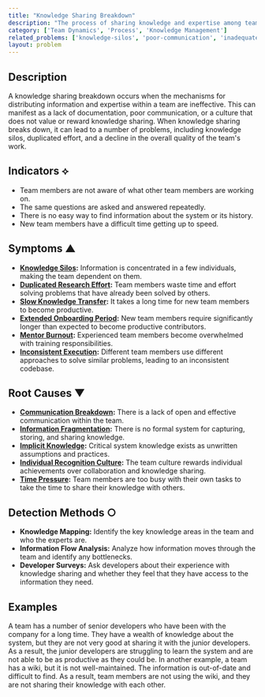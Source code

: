 ```yaml
---
title: "Knowledge Sharing Breakdown"
description: "The process of sharing knowledge and expertise among team members is ineffective, leading to information silos and reduced team learning."
category: ['Team Dynamics', 'Process', 'Knowledge Management']
related_problems: ['knowledge-silos', 'poor-communication', 'inadequate-code-reviews']
layout: problem
---
```


## Description
A knowledge sharing breakdown occurs when the mechanisms for distributing information and expertise within a team are ineffective. This can manifest as a lack of documentation, poor communication, or a culture that does not value or reward knowledge sharing. When knowledge sharing breaks down, it can lead to a number of problems, including knowledge silos, duplicated effort, and a decline in the overall quality of the team's work.

## Indicators ⟡
- Team members are not aware of what other team members are working on.
- The same questions are asked and answered repeatedly.
- There is no easy way to find information about the system or its history.
- New team members have a difficult time getting up to speed.

## Symptoms ▲
- **[Knowledge Silos](knowledge-silos.md):** Information is concentrated in a few individuals, making the team dependent on them.
- **[Duplicated Research Effort](duplicated-research-effort.md):** Team members waste time and effort solving problems that have already been solved by others.
- **[Slow Knowledge Transfer](slow-knowledge-transfer.md):** It takes a long time for new team members to become productive.
- **[Extended Onboarding Period](extended-onboarding-period.md):** New team members require significantly longer than expected to become productive contributors.
- **[Mentor Burnout](mentor-burnout.md):** Experienced team members become overwhelmed with training responsibilities.
- **[Inconsistent Execution](inconsistent-execution.md):** Different team members use different approaches to solve similar problems, leading to an inconsistent codebase.

## Root Causes ▼
- **[Communication Breakdown](communication-breakdown.md):** There is a lack of open and effective communication within the team.
- **[Information Fragmentation](information-fragmentation.md):** There is no formal system for capturing, storing, and sharing knowledge.
- **[Implicit Knowledge](implicit-knowledge.md):** Critical system knowledge exists as unwritten assumptions and practices.
- **[Individual Recognition Culture](individual-recognition-culture.md):** The team culture rewards individual achievements over collaboration and knowledge sharing.
- **[Time Pressure](time-pressure.md):** Team members are too busy with their own tasks to take the time to share their knowledge with others.

## Detection Methods ○
- **Knowledge Mapping:** Identify the key knowledge areas in the team and who the experts are.
- **Information Flow Analysis:** Analyze how information moves through the team and identify any bottlenecks.
- **Developer Surveys:** Ask developers about their experience with knowledge sharing and whether they feel that they have access to the information they need.

## Examples
A team has a number of senior developers who have been with the company for a long time. They have a wealth of knowledge about the system, but they are not very good at sharing it with the junior developers. As a result, the junior developers are struggling to learn the system and are not able to be as productive as they could be. In another example, a team has a wiki, but it is not well-maintained. The information is out-of-date and difficult to find. As a result, team members are not using the wiki, and they are not sharing their knowledge with each other.
